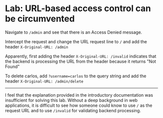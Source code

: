 # Lab: URL-based access control can be circumvented

Navigate to `/admin` and see that there is an Access Denied message.

Intercept the request and change the URL request line to `/` and add the header `X-Original-URL: /admin`

Apparently, first adding the header `X-Original-URL: /invalid` indicates that the backend is processing the URL from the header because it returns "Not Found"

To delete carlos, add `?username=carlos` to the query string and add the header `X-Original-URL: /admin/delete`

-----

I feel that the explanation provided in the introductory documentation was insufficient for solving this lab. Without a deep background in web applications, it is difficult to see how someone could know to use `/` as the request URL and to use `/invalid` for validating backend processing.